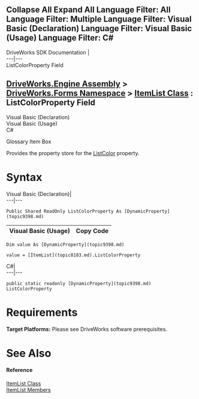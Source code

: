 Collapse All Expand All Language Filter: All  Language Filter: Multiple  Language Filter: Visual Basic (Declaration) Language Filter: Visual Basic (Usage) Language Filter: C#  
---  
DriveWorks SDK Documentation  |   
---|---  
ListColorProperty Field   
  
[DriveWorks.Engine Assembly](topic2156.md) > [DriveWorks.Forms Namespace](topic7266.md) > [ItemList Class](topic8183.md) : ListColorProperty Field  
---  
  
Visual Basic (Declaration)    
Visual Basic (Usage)    
C# 

Glossary Item Box

Provides the property store for the [ListColor](topic8214.md) property. 

# Syntax

Visual Basic (Declaration)|   
---|---  
      
    
    Public Shared ReadOnly ListColorProperty As [DynamicProperty](topic9398.md)  
  
Visual Basic (Usage)| Copy Code  
---|---  
      
    
    Dim value As [DynamicProperty](topic9398.md)
     
    value = [ItemList](topic8183.md).ListColorProperty  
  
C#|   
---|---  
      
    
    public static readonly [DynamicProperty](topic9398.md) ListColorProperty  
  
# Requirements

**Target Platforms:** Please see DriveWorks software prerequisites.

# See Also

#### Reference

[ItemList Class](topic8183.md)   
[ItemList Members](topic8184.md)



